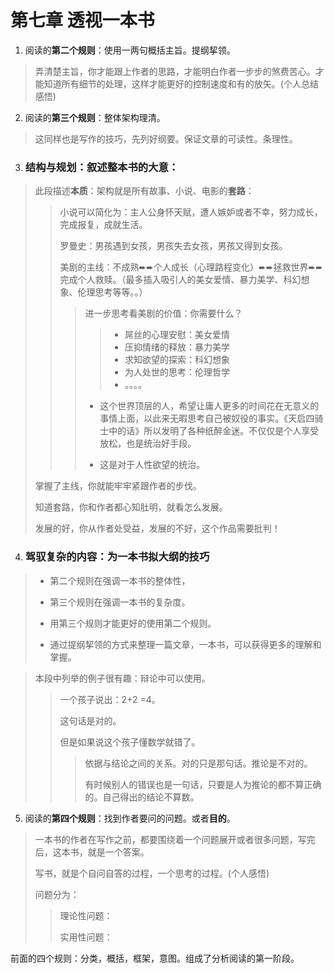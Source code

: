 # 第七章 透视一本书

1. 阅读的**第二个规则**：使用一两句概括主旨。提纲挈领。

> 弄清楚主旨，你才能跟上作者的思路，才能明白作者一步步的煞费苦心。才能知道所有细节的处理，这样才能更好的控制速度和有的放矢。(个人总结感悟)

2. 阅读的**第三个规则**：整体架构理清。

> 这同样也是写作的技巧，先列好纲要。保证文章的可读性。条理性。

3. ### 结构与规划：叙述整本书的大意：

> 此段描述**本质**：架构就是所有故事、小说、电影的**套路**：
>
> > 小说可以简化为：主人公身怀天赋，遭人嫉妒或者不幸，努力成长，完成报复，成就生活。
> >
> > 罗曼史：男孩遇到女孩，男孩失去女孩，男孩又得到女孩。
> >
> > 美剧的主线：不成熟➨➨个人成长（心理路程变化）➨➨拯救世界➨➨完成个人救赎。（最多插入吸引人的美女爱情、暴力美学、科幻想象、伦理思考等等。。）
> >
> > > 进一步思考看美剧的价值：你需要什么？
> > >
> > > > - 屌丝的心理安慰：美女爱情
> > > > - 压抑情绪的释放：暴力美学
> > > > - 求知欲望的探索：科幻想象
> > > > - 为人处世的思考：伦理哲学
> > > > - 。。。。
> > >
> > > - 这个世界顶层的人，希望让庸人更多的时间花在无意义的事情上面，以此来无暇思考自己被奴役的事实。《天启四骑士中的话》所以发明了各种纸醉金迷。不仅仅是个人享受放松，也是统治好手段。
> > >
> > > - 这是对于人性欲望的统治。
>
> 掌握了主线，你就能牢牢紧跟作者的步伐。
>
> 知道套路，你和作者都心知肚明，就看怎么发展。
>
> 发展的好，你从作者处受益，发展的不好，这个作品需要批判！

4. ### 驾驭复杂的内容：为一本书拟大纲的技巧

> - 第二个规则在强调一本书的整体性，
>
> - 第三个规则在强调一本书的复杂度。
>
> - 用第三个规则才能更好的使用第二个规则。
>
> - 通过提纲挈领的方式来整理一篇文章，一本书，可以获得更多的理解和掌握。

> 本段中列举的例子很有趣：辩论中可以使用。
>
> > 一个孩子说出：2+2 =4。
> >
> > 这句话是对的。
> >
> > 但是如果说这个孩子懂数学就错了。
> >
> > > 依据与结论之间的关系。对的只是那句话。推论是不对的。
> > >
> > > 有时候别人的错误也是一句话，只要是人为推论的都不算正确的。自己得出的结论不算数。

5. 阅读的**第四个规则**：找到作者要问的问题。或者**目的**。

> 一本书的作者在写作之前，都要围绕着一个问题展开或者很多问题，写完后，这本书，就是一个答案。
>
> 写书，就是个自问自答的过程，一个思考的过程。(个人感悟)
>
> 问题分为：
>
> > 理论性问题：
> >
> > 实用性问题：

前面的四个规则：分类，概括，框架，意图。组成了分析阅读的第一阶段。

